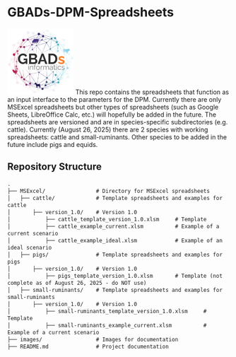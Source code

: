 # GBADs-DPM-Spreadsheets
<img src= "https://github.com/GBADsInformatics/GBADs-DPM-Spreadsheets/blob/main/images/GBADsInformaticsLogo.png" width="150">
This repo contains the spreadsheets that function as an input interface to the parameters for the DPM.  Currently there are only
MSExcel spreadsheets but other types of spreadsheets (such as Google Sheets, LibreOffice Calc, etc.) will hopefully be added in
the future. The spreadsheets are versioned and are in species-specific subdirectories (e.g. cattle).
Currently (August 26, 2025) there are 2 species with working spreadsheets: cattle and small-ruminants.  Other species to be added
in the future include pigs and equids.

## Repository Structure
```
.
├── MSExcel/                # Directory for MSExcel spreadsheets
│   ├── cattle/             # Template spreadsheets and examples for cattle
│       ├── version_1.0/    # Version 1.0
│           ├── cattle_template_version_1.0.xlsm     # Template
│           ├── cattle_example_current.xlsm          # Example of a current scenario
│           ├── cattle_example_ideal.xlsm            # Example of an ideal scenario
│   ├── pigs/               # Template spreadsheets and examples for pigs
│       ├── version_1.0/    # Version 1.0
│           ├── pigs_template_version_1.0.xlsm       # Template (not complete as of August 26, 2025 - do NOT use)
│   ├── small-ruminants/    # Template spreadsheets and examples for small-ruminants
│       ├── version_1.0/    # Version 1.0
│           ├── small-ruminants_template_version_1.0.xlsm     # Template
│           ├── small-ruminants_example_current.xlsm          # Example of a current scenario
├── images/                 # Images for documentation
├── README.md               # Project documentation

